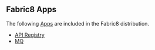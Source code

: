 ## Fabric8 Apps

The following [Apps](apps.html) are included in the Fabric8 distribution.

* [API Registry](apiRegistry.html)
* [MQ](fabric8MQ.html)
